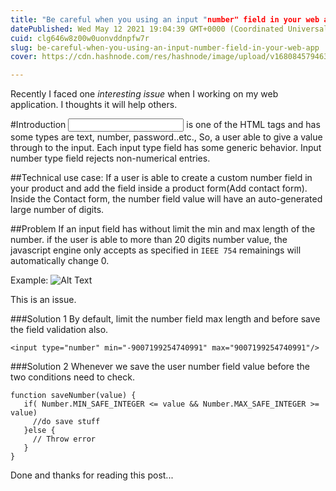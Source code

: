 ```yaml
---
title: "Be careful when you using an input "number" field in your web app"
datePublished: Wed May 12 2021 19:04:39 GMT+0000 (Coordinated Universal Time)
cuid: clg646w8z00w0uonvddnpfw7r
slug: be-careful-when-you-using-an-input-number-field-in-your-web-app
cover: https://cdn.hashnode.com/res/hashnode/image/upload/v1680845794639/208d9334-20e6-4693-a71a-c69542a10fad.png

---
```


  Recently I faced one *interesting issue* when I working on my web application. I thoughts it will help others.

#Introduction
  <Input/> is one of the HTML tags and has some types are text, number, password..etc., So, a user able to give a value through to the input. Each input type field has some generic behavior. Input number type field rejects non-numerical entries. 

##Technical use case:
  If a user is able to create a custom number field in your product and add the field inside a product form(Add contact form). Inside the Contact form, the number field value will have an auto-generated large number of digits.


##Problem
   If an input field has without limit the min and max length of the number. if the user is able to more than 20 digits number value, the javascript engine only accepts as specified in `IEEE 754` remainings will automatically change 0.

Example:
![Alt Text](https://cdn.hashnode.com/res/hashnode/image/upload/v1680845794639/208d9334-20e6-4693-a71a-c69542a10fad.png)
   
This is an issue.

###Solution 1
  By default, limit the number field max length and before save the field validation also. 
```
<input type="number" min="-9007199254740991" max="9007199254740991"/>
``` 

###Solution 2
  Whenever we save the user number field value before the two conditions need to check.
```
function saveNumber(value) {
   if( Number.MIN_SAFE_INTEGER <= value && Number.MAX_SAFE_INTEGER >= value)
     //do save stuff
   }else {
     // Throw error
   }
}
```    

Done and thanks for reading this post...
